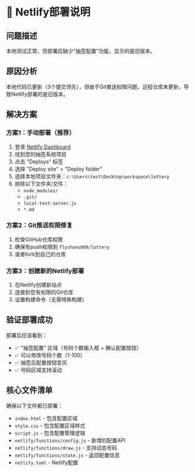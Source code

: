 # 🚀 Netlify部署说明

## 问题描述
本地测试正常，但部署后缺少"抽签配置"功能，显示的是旧版本。

## 原因分析
本地代码已更新（3个提交领先），但由于Git推送权限问题，远程仓库未更新，导致Netlify部署的是旧版本。

## 解决方案

### 方案1：手动部署（推荐）
1. 登录 [Netlify Dashboard](https://app.netlify.com)
2. 找到您的抽签系统项目
3. 点击 "Deploys" 标签
4. 选择 "Deploy site" > "Deploy folder"
5. 选择本地项目文件夹：`c:\Users\test\Desktop\workspace\lottery`
6. 排除以下文件夹/文件：
   - `node_modules/`
   - `.git/`
   - `local-test-server.js`
   - `*.md`

### 方案2：Git推送权限修复
1. 检查GitHub仓库权限
2. 确保有push权限到 `flyshoes009/lottery`
3. 或者fork到自己的仓库

### 方案3：创建新的Netlify部署
1. 在Netlify创建新站点
2. 连接到您有权限的Git仓库
3. 设置构建命令（无需特殊构建）

## 验证部署成功
部署后应该看到：
- ✅ "抽签配置" 区域（号码个数输入框 + 确认配置按钮）
- ✅ 可以修改号码个数（1-100）
- ✅ 抽签后配置按钮变灰
- ✅ 号码区域支持滚动

## 核心文件清单
确保以下文件都已部署：
- `index.html` - 包含配置区域
- `style.css` - 包含配置区域样式
- `script.js` - 包含配置管理逻辑
- `netlify/functions/config.js` - 新增的配置API
- `netlify/functions/draw.js` - 支持动态号码
- `netlify/functions/state.js` - 返回配置信息
- `netlify.toml` - Netlify配置